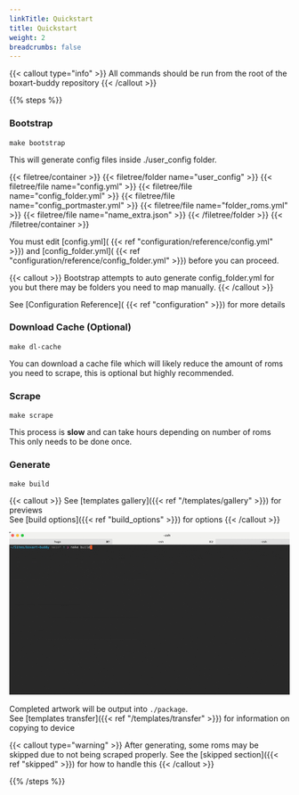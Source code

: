 ```yaml
---
linkTitle: Quickstart
title: Quickstart
weight: 2
breadcrumbs: false
---
```


{{< callout type="info" >}}
All commands should be run from the root of the boxart-buddy repository
{{< /callout >}}

{{% steps %}}

### Bootstrap

```shell
make bootstrap
```

This will generate config files inside ./user_config folder.

{{< filetree/container >}}
{{< filetree/folder name="user_config" >}}
{{< filetree/file name="config.yml" >}}
{{< filetree/file name="config_folder.yml" >}}
{{< filetree/file name="config_portmaster.yml" >}}
{{< filetree/file name="folder_roms.yml" >}}
{{< filetree/file name="name_extra.json" >}}
{{< /filetree/folder >}}
{{< /filetree/container >}}

You must edit [config.yml]( {{< ref "configuration/reference/config.yml" >}}) and [config_folder.yml]( {{< ref "configuration/reference/config_folder.yml" >}}) before you can proceed.

{{< callout >}}
Bootstrap attempts to auto generate config_folder.yml for you but there may be folders you need to map manually.
{{< /callout >}}

See [Configuration Reference]( {{< ref "configuration" >}}) for more details

### Download Cache (Optional)

```shell
make dl-cache
```

You can download a cache file which will likely reduce the amount of roms you need to scrape, this is optional but highly recommended.

### Scrape

```shell
make scrape
```

This process is **slow** and can take hours depending on number of roms<br>
This only needs to be done once.

### Generate

```shell
make build
```

{{< callout >}}
See [templates gallery]({{< ref "/templates/gallery" >}}) for previews <br/>
See [build options]({{< ref "build_options" >}}) for options
{{< /callout >}}

![Standfirst](images/gif/build.gif)

Completed artwork will be output into ```./package```. <br>
See [templates transfer]({{< ref "/templates/transfer" >}})
for information on copying to device

{{< callout type="warning" >}}
After generating, some roms may be skipped due to not being scraped properly.
See the [skipped section]({{< ref "skipped" >}}) for how to handle this
{{< /callout >}}

{{% /steps %}}
